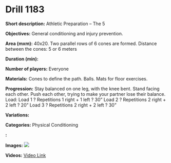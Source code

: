 # Drill 1183

**Short description:**
Athletic Preparation – The 5

**Objectives:**
General conditioning and injury prevention.

**Area (mxm):**
40x20. Two parallel rows of 6 cones are formed. Distance between the cones: 5 or 6 meters

**Duration (min):**


**Number of players:**
Everyone

**Materials:**
Cones to define the path. Balls. Mats for floor exercises.

**Progression:**
Stay balanced on one leg, with the knee bent. Stand facing each other. Push each other, trying to make your partner lose their balance. Load: Load 1 ? Repetitions 1 right + 1 left ? 30” Load 2 ? Repetitions 2 right + 2 left ? 20” Load 3 ? Repetitions 2 right + 2 left ? 30”

**Variations:**


**Categories:**
Physical Conditioning

**:**


**Images:**
![](https://www.coachingfutsal.com/\images\fc49d14e888367824bac61f976889b982f6f47150f912dbfd17c85b15b2cc69f97205b6c18bc8a9e28dfc4de49aaae9d891abc4f2efaed9c5e7030f2734c03465342a660d271c.jpg)

**Videos:**
[Video Link](https://www.youtube.com/embed/XxsYOAt_e80)

